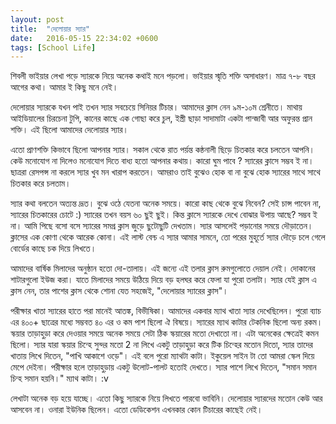```yaml
---
layout: post
title:  "দেলোয়ার স্যার"
date:   2016-05-15 22:34:02 +0600
tags: [School Life]
---
```


শিবলী ভাইয়ার লেখা পড়ে স্যারকে নিয়ে অনেক কথাই মনে পড়লো। ভাইয়ার স্মৃতি শক্তি অসাধারণ। মাত্র ৭-৮ বছর আগের কথা। আমার ই কিছু মনে নেই।

দেলোয়ার স্যারকে যখন পাই তখন স্যার সবচেয়ে সিনিয়র টিচার। আমাদের ক্লাস নেন ৯ম-১০ম শ্রেনীতে। মাথায় আইডিয়ালের চিরচেনা টুপি, কানের কাছে এক গোছা করে চুল, ইস্ত্রী ছাড়া সাদামাটা একটা পান্জাবী আর অফুরন্ত প্রান শক্তি। এই ছিলো আমাদের দেলোয়ার স্যার।

এতো প্রাণশক্তি কিভাবে ছিলো আপনার স্যার। সকাল থেকে রাত পর্য়ন্ত কন্ঠনালী ছিড়ে চিতকার করে চলতেন আপনি। কেউ মনোযোগ না দিলেও মনোযোগ দিতে বাধ্য হতো আপনার কথায়। কারো ঘুম পাবে ? স্যারের ক্লাসে সম্ভব ই না। ছাত্ররা রেসপন্স না করলে স্যার খুব মন খারাপ করতেন। আমরাও তাই বুঝেও হোক বা না বুঝে হোক স্যারের সাথে সাথে চিতকার করে চলতাম।

স্যার কথা বলতেন অত্যন্ত দ্রূত। বুঝে ওঠে যেতনা অনেক সময়ে। কারো কাছ থেকে বুঝে নিবেন? সেই চান্স পাবেন না, স্যারের চিতকারের চোটে :)
স্যারের তখন বয়স ৬০ ছুই ছুই। কিন্ত ক্লাসে স্যারকে দেখে বোঝার উপায় আছে? সম্ভব ই না। আমি পিছে বসো বসে স্যারের সমগ্র ক্লাস জুড়ে ছুটোছুটি দেখতাম। স্যার আসলেই পড়ানোর সময়ে দৌড়াতেন। ক্লাসের এক কোণা থেকে আরেক কোনা। এই লাস্ট বেন্চ এ স্যার আমার সামনে, তো পরের মুহূর্তে স্যার দৌড়ে চলে গেলে বোর্ডের কাছে চক দিয়ে লিখতে।

আমাদের বার্ষিক মিলাদের অনুষ্ঠান হতো দো-তালায়। এই জন্যে এই তলার ক্লাস রুমগুলোতে দেয়াল নেই। দোকানের শাটারগুলো ইউজ করা। যাতে মিলাদের সময়ে উঠিয়ে দিয়ে বড় হলঘর করে ফেলা যা পুরো তলাটা। স্যার যেই ক্লাস এ ক্লাস নেন, তার পাশের ক্লাস থেকে শোনা যেত সহজেই, "দেলোয়ার স্যারের ক্লাস"।

পরীক্ষার খাতা স্যারের হাতে পরা মানেই আতঙ্ক, বিভীষিকা। আমাদের একবার ম্যাথ খাতা স্যার দেখেছিলেন। পুরো ব্যাচ এর ৪০০+ ছাত্রের মধ্যে সম্ভবত ৪০ এর ও কম পাশ ছিলো ঐ বিষয়ে। স্যারের ম্যাথ কাটার টেকনিক ছিলো অন্য রকম।
স্কয়ার তাড়াহুড়া করে দেওয়ার সময়ে অনেক সময়ে সেটা ঠিক স্কয়ারের মতো দেখাতো না। এটা অনেকের ক্ষেত্রেই কমন ছিলো। স্যার যারা স্কয়ার চিন্হে সুন্দর মতো 2 না লিখে একটু তাড়াহুড়া করে টিক চিন্হের মতোন দিতো, স্যার তাদের খাতায় লিখে দিতেন, "পাখি আকাশে ওড়ে"। এই বলে পুরো ম্যাথটা কাটা।
ইকুয়েল সাইন টা তো আমরা স্কেল দিয়ে মেপে দেইনা। পরীক্ষার হলে তাড়াহুড়ায় একটু উলোট-পালট হতোই দেখতে। স্যার পাশে লিখে দিতেন, "সমান সমান চিন্হ সমান হয়নি।" ম্যাথ কাটা। :v

লেখাটা অনেক বড় হয়ে যাচ্ছে। এতো কিছু স্যারকে নিয়ে লিখতে পারবো ভাবিনি।
দেলোয়ার স্যারদের মতোন কেউ আর আসবেন না। ওনারা ইউনিক ছিলেন। এতো ডেডিকেশন এখনকার কোন টিচারের কাছেই নেই।